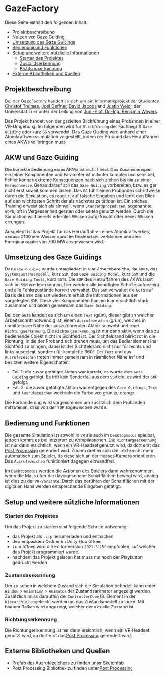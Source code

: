 # GazeFactory
Diese Seite enthält den folgenden Inhalt:
- [Projektbeschreibung](#projektbeschreibung)
- [Nutzen von Gaze Guiding](#akw-und-gaze-guiding)
- [Umsetzung des Gaze Guidings](#umsetzung-des-gaze-guidings)
- [Bedienung und Funktionen](#bedienung-und-funktionen)
- [Setup und weitere nützliche Informationen](#setup-und-weitere-nützliche-informationen)
  - [Starten des Projektes](#starten-des-projektes)
  - [Zustandserkennung](#zustandserkennung)
  - [Richtungserkennung](#richtungserkennung)
- [Externe Bibliotheken und Quellen](#externe-bibliotheken-und-quellen)

## Projektbeschreibung
Bei der GazeFactory handelt es sich um ein Informatikprojekt der Studenten [Christof Treitges](https://github.com/CTreitges), [Joël Deffner](https://github.com/JDeffner), [David Jacobs](https://github.com/DJacobs-dev) und [Justin Weich](https://github.com/1Houston1) der Universität Trier unter der Leitung von [Jun.-Prof. Dr.-Ing. Benjamin Weyers](https://www.uni-trier.de/universitaet/fachbereiche-faecher/fachbereich-iv/faecher/informatikwissenschaften/professuren/human-computer-interaction/team/benjamin-weyers).

Das Projekt handelt von der gezielten Blickführung eines Probanden in einer VR-Umgebung. Im folgenden wird für `Blickführung` der Fachbegriff `Gaze Guiding` oder kurz `GG` verwendet. Das Gaze Guiding wird anhand einer Atomkraftwerkssimulation vorgestellt, indem der Proband das Herauffahren eines AKWs vollbringen muss.

## AKW und Gaze Guiding
Die korrekte Bedienung eines AKWs ist nicht trivial. Das Zusammenspiel einzelner Komponenten und Parameter ist mitunter komplex und sensibel, Fehler können extreme Konsequenzen nach sich ziehen bis hin zu einer `Kernschmelze`. Genau darauf soll das `Gaze Guiding` vorbereiten, bzw. es gar nicht erst soweit kommen lassen. Das `GG` führt einen Probanden schrittweise durch die Simulation, es reagiert auf falsche Eingaben und lenkt den Blick auf den wichtigsten Schritt der als nächstes zu tätigen ist. Ein solches Training erweist sich als sinnvoll, wenn `Standardprozeduren`, sogenannte `SOP`s, oft in Vergessenheit geraten oder selten genutzt werden. Durch die Simulation wird bereits erlerntes Wissen aufgefrischt oder neues Wissen errungen.

Ausgelegt ist das Projekt für das Herrauffahren eines Atomkraftwerkes, sodass 2100 mm Wasser stabil im Reaktortank verbleiben und eine Energieausgabe von 700 MW ausgewiesen wird.

## Umsetzung des Gaze Guidings
Das `Gaze Guiding` wurde untergliedert in vier Arbeitsbereiche, die `SOP`s, das `Systemzustandsmodell`, kurz `SSM`, das `Gaze Guiding Model`, kurz `GGM` und die `Gaze Guiding Tools`, kurz `GGT`s. Die `SOP` des Herauffahren des AKWs lässt sich im `SSM` wiedererkennen, hier werden alle benötigten Schritte aufgezeigt und alle Fehlerzustände korrekt verwaltet. Das `GGM` verwaltet die `GGT`s auf Basis des `SSM`, das `SSM` wiederum erhält die Informationen aus der vorgelegten `SOP`. Diese vier Komponenten hängen klar ersichtlich stark zusammen und bilden gemeinsam das `Gaze Guiding`. 

Bei den `GGT`s handelt es sich um einen `Text` (grün), dieser gibt an welcher Arbeitsschritt notwendig ist, einem `Ausrufezeichen` (grün), welches in unmittelbarer Nähe der auszuführenden Aktion schwebt und einer `Richtungserkennung`. Die `Richtungserkennung` ist nur dann aktiv, wenn das zu bedienende Objekt nicht im Sichtfeld ist. Der Sichtfeldrand blinkt rot in die Richtung, in die der Proband sich drehen muss, um das Bedienelement ins Sichtfeld zu bringen, dabei ist der Sichtfeldrand nicht nur für rechts und links ausgelegt, sondern für komplette 360°. Der `Text` und das `Ausrufezeichen` treten immer gemeinsam in räumlicher Nähe auf und besitzen weitere Eigenschaften:
- Fall 1: die zuvor getätigte Aktion war korrekt, es wurde dem `Gaze Guiding` gefolgt. Es tritt kein Sonderfall aus dem `SSM` ein, es wird der `SOP` gefolgt.
- Fall 2: die zuvor getätigte Aktion war entgegen des `Gaze Guidings`, `Text` und `Ausrufezeichen` wechseln die Farbe von grün zu orange.

Die Farbänderung wird vorgenommen um zusätzlich dem Probanden mitzuteilen, dass von der `SOP` abgewischen wurde.

## Bedienung und Funktionen
Die gesamte Simulation ist sowohl in `VR` als auch im `Desktopmodus` spielbar, jedoch kommt es bei letzterem zu Komplikationen. Die `Richtungserkennung` ist nur dann ersichtlich, wenn ein VR-Headset genutzt wird, da dort erst das [Post Processing](#externe-bibliotheken-und-quellen) gerendert wird. Zudem drehen sich die Texte nicht mehr automatisch zum Spieler, da diese sich an der Heaset-Kamera orientieren. Das `Ausrufezeichen` funktioniert dagegen einwandfrei. 

Im `Desktopmodus` werden die Aktionen des Spielers dann wahrgenommen, wenn die Maus über die davorgesehene Schaltflächen bewegt wird, analog ist dies zu der `VR-Variante`. Durch das berühren der Schaltflächen mit der digitalen Hand werden entsprechende Eingaben getätigt.

## Setup und weitere nützliche Informationen

### Starten des Projektes
Um das Projekt zu starten sind folgende Schritte notwendig:
- das Projekt als `.zip` herunterladen und entpacken
- den entpackten Ordner im Unity Hub öffnen
- zum öffnen wird die Editor-Version `2021.3.25f` empfohlen, auf welcher das Projekt programmiert wurde.
- nachdem das Projekt geladen hat muss nur noch der Playbutton gedrückt werden

### Zustandserkennung
Um zu sehen in welchem Zustand sich die Simulation befindet, kann unter `Window` > `Animation` > `Animator` der Zustandsanimator angezeigt werden. Zusätzlich muss daraufhin der `ControllerCube` (8. Element in der `Hierarchie`) angeklickt werden um das Zustandsmodell zu laden. Mit blauem Balken wird angezeigt, welcher der aktuelle Zustand ist.

### Richtungserkennung
Die Richtungserkennung ist nur dann ersichtlich, wenn ein VR-Headset genutzt wird, da dort erst das [Post Processing](https://docs.unity3d.com/Packages/com.unity.postprocessing@2.2/manual/Installation.html) gerendert wird.

## Externe Bibliotheken und Quellen
- Prefab des Ausrufezeichens zu finden unter [Sketchfab](https://sketchfab.com/3d-models/exclamation-mark-3d-icon-35fcb8285f134554989f822ab90ee974)
- Post Processing Bibliothek zu finden unter [Post Processing](https://docs.unity3d.com/Packages/com.unity.postprocessing@2.2/manual/Installation.html)
